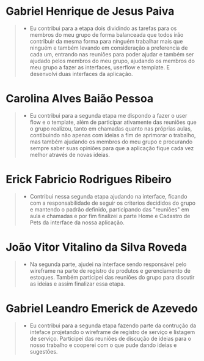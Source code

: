 # Gabriel Henrique de Jesus Paiva 

>- Eu contribui para a etapa dois dividindo as tarefas para os membros do meu grupo de forma balanceada que todos irão contribuir da mesma forma para ninguém trabalhar mais que ninguém e também levando em consideração a preferencia de cada um, entrando nas reuniões para poder ajudar e também ser ajudado pelos membros do meu grupo, ajudando os membros do meu grupo a fazer as interfaces, userflow e template. E desenvolvi duas interfaces da aplicação.

# Carolina Alves Baião Pessoa 
>- Eu contribui para a segunda etapa me dispondo a fazer o user flow e o template, além de participar ativamente das reuniões que o grupo realizou, tanto em chamadas quanto nas próprias aulas, contibuindo não apenas com ideias a fim de aprimorar o trabalho, mas também ajudando os membros do meu grupo e procurando sempre saber suas opiniões para que a aplicação fique cada vez melhor através de novas ideias. 

# Erick Fabricio Rodrigues Ribeiro
>- Contribui nessa segunda etapa ajudando na interface, ficando com a responsabilidade de seguir os criterios decididos do grupo e mantendo o padrão definido, participando das "reuniões" em aula e chamadas e por fim finalizei a parte Home e Cadastro de Pets da interface da nossa aplicação.

# João Vitor Vitalino da Silva Roveda
>- Na segunda parte, ajudei na interface sendo responsável pelo wireframe na parte de registro de produtos e gerenciamento de estoques. Também participei das reuniões do grupo para discutir as ideias e assim finalizar essa etapa. 

# Gabriel Leandro Emerick de Azevedo
>- Eu contribui para a segunda etapa fazendo parte da contrução da inteface projetando o wireframe de registro de serviço e listagem de serviço. Participei das reuniões de discução de ideias para o nosso trabalho e cooperei com o que pude dando ideias e sugestões.
